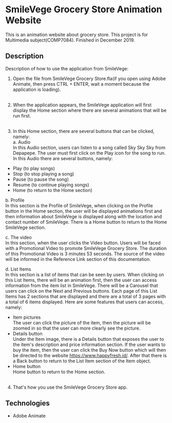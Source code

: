 # SmileVege Grocery Store Animation Website
This is an animation website about grocery store. This project is for Multimedia subject(COMP7084). Finished in December 2019.

## Description
Description of how to use the application from SmileVege:<br>

1. Open the file from SmileVege Grocery Store.fla(if you open using Adobe Animate, then press CTRL + ENTER, wait a moment because the application is loading).<br><br>

2. When the application appears, the SmileVege application will first display the Home section where there are several animations that will be run first.<br><br>

3. In this Home section, there are several buttons that can be clicked, namely:<br>
a. Audio<br>
In this Audio section, users can listen to a song called Sky Sky Sky from Depapepe. The user must first click on the Play icon for the song to run. In this Audio there are several buttons, namely:
- Play (to play songs)<br>
- Stop (to stop playing a song)<br>
- Pause (to pause the song)<br>
- Resume (to continue playing songs)<br>
- Home (to return to the Home section)<br>

b. Profile<br>
In this section is the Profile of SmileVege, when clicking on the Profile button in the Home section, the user will be displayed animations first and then information about SmileVege is displayed along with the location and contact number of SmileVege. There is a Home button to return to the Home SmileVege section.<br>

c. The video<br>
In this section, when the user clicks the Video button. Users will be faced with a Promotional Video to promote SmileVege Grocery Store. The duration of this Promotional Video is 3 minutes 53 seconds. The source of the video will be informed in the Reference Link section of this documentation.<br>

d. List Items<br>
In this section is a list of items that can be seen by users. When clicking on this List Items, there will be an animation first, then the user can access information from the item list in SmileVege. There will be a Carousel that users can click on the Next and Previous buttons. Each page of this List Items has 2 sections that are displayed and there are a total of 3 pages with a total of 6 items displayed. Here are some features that users can access, namely:<br>
- Item pictures<br>
The user can click the picture of the item, then the picture will be zoomed in so that the user can more clearly see the picture.<br>
- Details button<br>
Under the Item image, there is a Details button that exposes the user to the item's description and price information section. If the user wants to buy the item, then the user can click the Buy Now button which will then be directed to the website https://www.happyfresh.id/. After that there is a Back button to return to the List Item section of the Item object.<br>
- Home button<br>
Home button to return to the Home section.<br><br>

4. That's how you use the SmileVege Grocery Store app.<br>

## Technologies
- Adobe Animate
